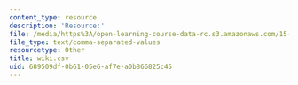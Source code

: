 ```yaml
---
content_type: resource
description: 'Resource:'
file: /media/https%3A/open-learning-course-data-rc.s3.amazonaws.com/15-071-the-analytics-edge-spring-2017/689509df0b6105e6af7ea0b866825c45_wiki.csv
file_type: text/comma-separated-values
resourcetype: Other
title: wiki.csv
uid: 689509df-0b61-05e6-af7e-a0b866825c45
---
```

